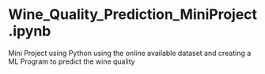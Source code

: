 # Wine_Quality_Prediction_MiniProject.ipynb
Mini Project using Python using the online available dataset and creating a ML Program to predict the wine quality

